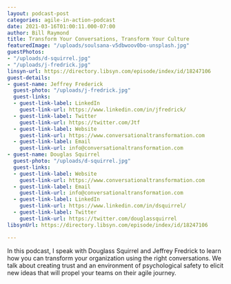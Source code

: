 ```yaml
---
layout: podcast-post
categories: agile-in-action-podcast
date: 2021-03-16T01:00:11.000-07:00
author: Bill Raymond
title: Transform Your Conversations, Transform Your Culture
featuredImage: "/uploads/soulsana-v5dbwoov0bo-unsplash.jpg"
guestPhotos:
- "/uploads/d-squirrel.jpg"
- "/uploads/j-fredrick.jpg"
linsyn-url: https://directory.libsyn.com/episode/index/id/18247106
guest-details:
- guest-name: Jeffrey Frederick
  guest-photo: "/uploads/j-fredrick.jpg"
  guest-links:
  - guest-link-label: LinkedIn
    guest-link-url: https://www.linkedin.com/in/jfredrick/
  - guest-link-label: Twitter
    guest-link-url: https://twitter.com/Jtf
  - guest-link-label: Website
    guest-link-url: https://www.conversationaltransformation.com
  - guest-link-label: Email
    guest-link-url: info@conversationaltransformation.com
- guest-name: Douglas Squirrel
  guest-photo: "/uploads/d-squirrel.jpg"
  guest-links:
  - guest-link-label: Website
    guest-link-url: https://www.conversationaltransformation.com
  - guest-link-label: Email
    guest-link-url: info@conversationaltransformation.com
  - guest-link-label: LinkedIn
    guest-link-url: https://www.linkedin.com/in/dsquirrel/
  - guest-link-label: Twitter
    guest-link-url: https://twitter.com/douglassquirrel
libsynUrl: https://directory.libsyn.com/episode/index/id/18247106

---
```

In this podcast, I speak with Douglass Squirrel and Jeffrey Fredrick to learn how you can transform your organization using the right conversations. We talk about creating trust and an environment of psychological safety to elicit new ideas that will propel your teams on their agile journey.